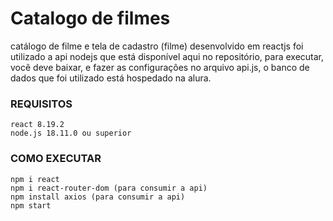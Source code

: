 # Catalogo de filmes 
   catálogo de filme e tela de cadastro (filme) desenvolvido em reactjs
   foi utilizado a api nodejs que está disponível aqui no repositório, para executar, você deve baixar, e fazer as configurações no arquivo api.js, o banco de dados que foi utilizado está hospedado na alura.

### REQUISITOS
    react 8.19.2
    node.js 18.11.0 ou superior
  

### COMO EXECUTAR
    npm i react
    npm i react-router-dom (para consumir a api)
    npm install axios (para consumir a api)
    npm start
